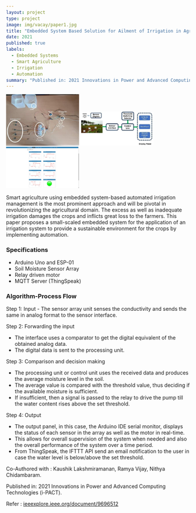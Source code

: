 ```yaml
---
layout: project
type: project
image: img/vacay/paper1.jpg  
title: "Embedded System Based Solution for Ailment of Irrigation in Agriculture"
date: 2021
published: true
labels:
  - Embedded Systems
  - Smart Agriculture
  - Irrigation
  - Automation
summary: "Published in: 2021 Innovations in Power and Advanced Computing Technologies (i-PACT)"
---
```


<div class="text-center p-4">
  <img width="200px" src="../img/vacay/paper1.jpg" class="img-thumbnail" >
  <img width="200px" src="../img/vacay/paper2.jpg" class="img-thumbnail" >
  <img width="200px" src="../img/vacay/paper3.png" class="img-thumbnail" >
</div>

Smart agriculture using embedded system-based automated irrigation management is the most prominent approach and will be pivotal in revolutionizing the agricultural domain. The excess as well as inadequate irrigation damages the crops and inflicts great loss to the farmers. This paper proposes a small-scaled embedded system for the application of an irrigation system to provide a sustainable environment for the crops by implementing automation.
<h3>Specifications</h3>
<ul>
  <li> Arduino Uno and ESP-01 </li>
  <li> Soil Moisture Sensor Array  </li>
  <li> Relay driven motor </li>
  <li> MQTT Server (ThingSpeak) </li>
</ul>

<h3> Algorithm-Process Flow </h3>
Step 1: Input
- The sensor array unit senses the conductivity and sends the same in analog format to the sensor interface.<br>

Step 2: Forwarding the input
- The interface uses a comparator to get the digital equivalent of the obtained analog data.<br>
- The digital data is sent to the processing unit.<br>

Step 3: Comparison and decision making
- The processing unit or control unit uses the received data and produces the average moisture level in the soil. <br>
- The average value is compared with the threshold value, thus deciding if the available moisture is sufficient. <br>
- If insufficient, then a signal is passed to the relay to drive the pump till the water content rises above the set threshold.<br>

Step 4: Output
- The output panel, in this case, the Arduino IDE serial monitor, displays the status of each sensor in the array as well as the motor in real-time. <br>
- This allows for overall supervision of the system when needed and also the overall  performance  of the system over a time period.<br>
- From ThingSpeak, the IFTTT API send an email notification to the user in case the water level is below/above the set threshold.<br>

Co-Authored with : Kaushik Lakshmiramanan, Ramya Vijay, Nithya Chidambaram.

Published in: 2021 Innovations in Power and Advanced Computing Technologies (i-PACT). 

Refer : <a href = "https://ieeexplore.ieee.org/document/9696512"> ieeexplore.ieee.org/document/9696512 </a>
